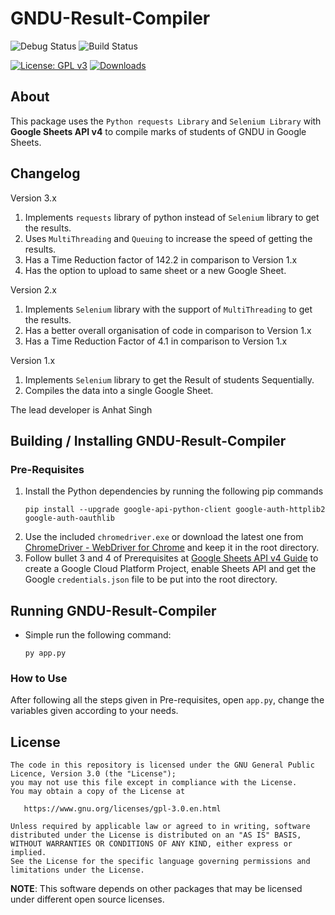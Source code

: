 # GNDU-Result-Compiler

![Debug Status](https://github.com/anhatsingh/GNDU-Result-Compiler/actions/workflows/python-package2.yml/badge.svg?branch=v3)
![Build Status](https://github.com/anhatsingh/GNDU-Result-Compiler/actions/workflows/python-package.yml/badge.svg?branch=v3)

[![License: GPL v3](https://img.shields.io/badge/License-GPLv3-blue.svg)](https://www.gnu.org/licenses/gpl-3.0)
[![Downloads](https://img.shields.io/badge/download-all%20releases-brightgreen.svg)](https://github.com/anhatsingh/GNDU-Result-Compiler/releases/)

## About

This package uses the `Python requests Library` and `Selenium Library`
with **Google Sheets API v4** to compile marks of students of GNDU in Google Sheets.

## Changelog
Version 3.x
1. Implements `requests` library of python instead of `Selenium` library to get the results.
2. Uses `MultiThreading` and `Queuing` to increase the speed of getting the results.
3. Has a Time Reduction factor of 142.2 in comparison to Version 1.x
4. Has the option to upload to same sheet or a new Google Sheet.

Version 2.x
1. Implements `Selenium` library with the support of `MultiThreading` to get the results.
2. Has a better overall organisation of code in comparison to Version 1.x
3. Has a Time Reduction Factor of 4.1 in comparison to Version 1.x

Version 1.x
1. Implements `Selenium` library to get the Result of students Sequentially.
2. Compiles the data into a single Google Sheet.

The lead developer is Anhat Singh

## Building / Installing GNDU-Result-Compiler

### Pre-Requisites
1. Install the Python dependencies by running the following pip commands
    ```
    pip install --upgrade google-api-python-client google-auth-httplib2 google-auth-oauthlib    
    ```
2. Use the included `chromedriver.exe` or download the latest one from [ChromeDriver - WebDriver for Chrome](https://chromedriver.chromium.org/) and keep it in the root directory.
3. Follow bullet 3 and 4 of Prerequisites at [Google Sheets API v4 Guide](https://developers.google.com/sheets/api/quickstart/python) to create a Google Cloud Platform Project, enable Sheets API and get the Google `credentials.json` file to be put into the root directory.

## Running GNDU-Result-Compiler

* Simple run the following command:
    ```
    py app.py
    ```
### How to Use
After following all the steps given in Pre-requisites, open `app.py`, change the variables given according to your needs.

## License

    The code in this repository is licensed under the GNU General Public Licence, Version 3.0 (the "License");
    you may not use this file except in compliance with the License.
    You may obtain a copy of the License at

       https://www.gnu.org/licenses/gpl-3.0.en.html

    Unless required by applicable law or agreed to in writing, software
    distributed under the License is distributed on an "AS IS" BASIS,
    WITHOUT WARRANTIES OR CONDITIONS OF ANY KIND, either express or implied.
    See the License for the specific language governing permissions and
    limitations under the License.

**NOTE**: This software depends on other packages that may be licensed under different open source licenses.
